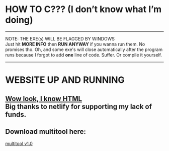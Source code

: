 # HOW TO C??? (I don’t know what I’m doing)

---

NOTE: THE EXE(s) WILL BE FLAGGED BY WINDOWS  
Just hit **MORE INFO** then **RUN ANYWAY** if you wanna run them. No promises tho.
Oh, and some exe's will close automatically after the program runs because I forgot to add **one** line of code. Suffer. Or compile it yourself.

---
# WEBSITE UP AND RUNNING
[Wow look, I know HTML](https://howtoc.netlify.app/)  
Big thanks to netlify for supporting my lack of funds.
---
## Download multitool here:
[multitool v1.0](https://github.com/Floppacodesthis/HowtoC/blob/main/my_multitool/executables/main.exe)

